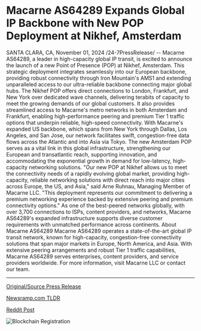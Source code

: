 # Macarne AS64289 Expands Global IP Backbone with New POP Deployment at Nikhef, Amsterdam

SANTA CLARA, CA, November 01, 2024 /24-7PressRelease/ -- Macarne AS64289, a leader in high-capacity global IP transit, is excited to announce the launch of a new Point of Presence (POP) at Nikhef, Amsterdam. This strategic deployment integrates seamlessly into our European backbone, providing robust connectivity through Iron Mountain's AMS1 and extending unparalleled access to our ultra-reliable backbone connecting major global hubs.  The Nikhef POP offers direct connections to London, Frankfurt, and New York over dedicated wave channels, delivering terabits of capacity to meet the growing demands of our global customers. It also provides streamlined access to Macarne's metro networks in both Amsterdam and Frankfurt, enabling high-performance peering and premium Tier 1 traffic options that underpin reliable, high-speed connectivity.  With Macarne's expanded US backbone, which spans from New York through Dallas, Los Angeles, and San Jose, our network facilitates swift, congestion-free data flows across the Atlantic and into Asia via Tokyo. The new Amsterdam POP serves as a vital link in this global infrastructure, strengthening our European and transatlantic reach, supporting innovation, and accommodating the exponential growth in demand for low-latency, high-capacity networking solutions.  "Our new POP at Nikhef allows us to meet the connectivity needs of a rapidly evolving global market, providing high-capacity, reliable networking solutions with direct reach into major cities across Europe, the US, and Asia," said Arne Ruhnau, Managing Member of Macarne LLC. "This deployment represents our commitment to delivering a premium networking experience backed by extensive peering and premium connectivity options."  As one of the best-peered networks globally, with over 3,700 connections to ISPs, content providers, and networks, Macarne AS64289's expanded infrastructure supports diverse customer requirements with unmatched performance across continents.  About Macarne AS64289 Macarne AS64289 operates a state-of-the-art global IP transit network, known for high-capacity, congestion-free connectivity solutions that span major markets in Europe, North America, and Asia. With extensive peering arrangements and robust Tier 1 traffic capabilities, Macarne AS64289 serves enterprises, content providers, and service providers worldwide.  For more information, visit Macarne LLC or contact our team. 

---

[Original/Source Press Release](https://www.24-7pressrelease.com/press-release/515765/macarne-as64289-expands-global-ip-backbone-with-new-pop-deployment-at-nikhef-amsterdam)
                    

[Newsramp.com TLDR](https://newsramp.com/curated-news/macarne-as64289-launches-new-pop-at-nikhef-amsterdam/dd0655935b982015dadaa21d46d80bb1) 

 



[Reddit Post](https://www.reddit.com/r/Business_NewsRamp/comments/1ggzw9y/macarne_as64289_launches_new_pop_at_nikhef/) 



![Blockchain Registration](https://cdn.newsramp.app/24-7PressRelease/qrcode/2411/1/hike1izY.webp)